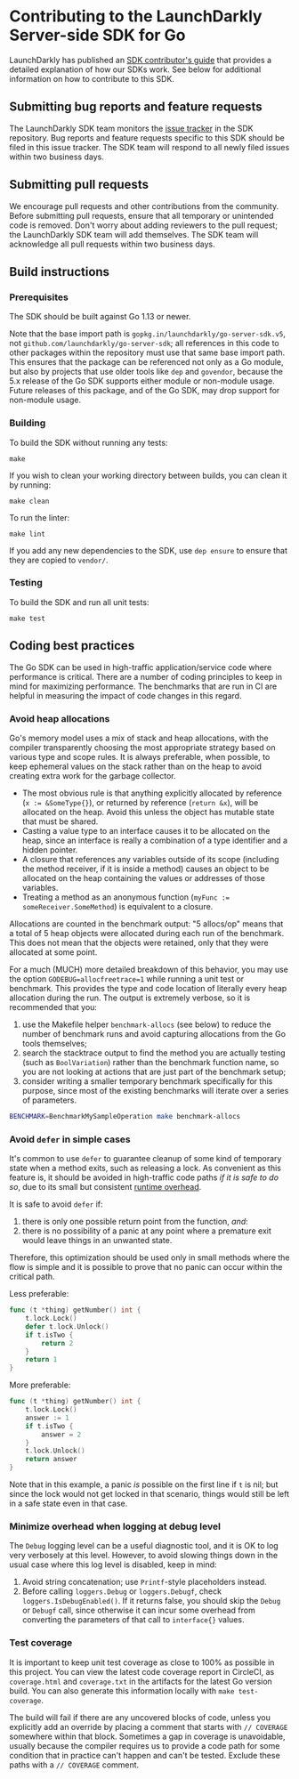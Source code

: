 # Contributing to the LaunchDarkly Server-side SDK for Go

LaunchDarkly has published an [SDK contributor's guide](https://docs.launchdarkly.com/sdk/concepts/contributors-guide) that provides a detailed explanation of how our SDKs work. See below for additional information on how to contribute to this SDK.

## Submitting bug reports and feature requests

The LaunchDarkly SDK team monitors the [issue tracker](https://github.com/launchdarkly/go-server-sdk/issues) in the SDK repository. Bug reports and feature requests specific to this SDK should be filed in this issue tracker. The SDK team will respond to all newly filed issues within two business days.

## Submitting pull requests

We encourage pull requests and other contributions from the community. Before submitting pull requests, ensure that all temporary or unintended code is removed. Don't worry about adding reviewers to the pull request; the LaunchDarkly SDK team will add themselves. The SDK team will acknowledge all pull requests within two business days.

## Build instructions

### Prerequisites

The SDK should be built against Go 1.13 or newer.

Note that the base import path is `gopkg.in/launchdarkly/go-server-sdk.v5`, not `github.com/launchdarkly/go-server-sdk`; all references in this code to other packages within the repository must use that same base import path. This ensures that the package can be referenced not only as a Go module, but also by projects that use older tools like `dep` and `govendor`, because the 5.x release of the Go SDK supports either module or non-module usage. Future releases of this package, and of the Go SDK, may drop support for non-module usage.

### Building

To build the SDK without running any tests:
```
make
```

If you wish to clean your working directory between builds, you can clean it by running:
```
make clean
```

To run the linter:
```
make lint
```

If you add any new dependencies to the SDK, use `dep ensure` to ensure that they are copied to `vendor/`.

### Testing

To build the SDK and run all unit tests:
```
make test
```

## Coding best practices

The Go SDK can be used in high-traffic application/service code where performance is critical. There are a number of coding principles to keep in mind for maximizing performance. The benchmarks that are run in CI are helpful in measuring the impact of code changes in this regard.

### Avoid heap allocations

Go's memory model uses a mix of stack and heap allocations, with the compiler transparently choosing the most appropriate strategy based on various type and scope rules. It is always preferable, when possible, to keep ephemeral values on the stack rather than on the heap to avoid creating extra work for the garbage collector.

- The most obvious rule is that anything explicitly allocated by reference (`x := &SomeType{}`), or returned by reference (`return &x`), will be allocated on the heap. Avoid this unless the object has mutable state that must be shared.
- Casting a value type to an interface causes it to be allocated on the heap, since an interface is really a combination of a type identifier and a hidden pointer.
- A closure that references any variables outside of its scope (including the method receiver, if it is inside a method) causes an object to be allocated on the heap containing the values or addresses of those variables.
- Treating a method as an anonymous function (`myFunc := someReceiver.SomeMethod`) is equivalent to a closure.

Allocations are counted in the benchmark output: "5 allocs/op" means that a total of 5 heap objects were allocated during each run of the benchmark. This does not mean that the objects were retained, only that they were allocated at some point.

For a much (MUCH) more detailed breakdown of this behavior, you may use the option `GODEBUG=allocfreetrace=1` while running a unit test or benchmark. This provides the type and code location of literally every heap allocation during the run. The output is extremely verbose, so it is recommended that you:

1. use the Makefile helper `benchmark-allocs` (see below) to reduce the number of benchmark runs and avoid capturing allocations from the Go tools themselves;
2. search the stacktrace output to find the method you are actually testing (such as `BoolVariation`) rather than the benchmark function name, so you are not looking at actions that are just part of the benchmark setup;
3. consider writing a smaller temporary benchmark specifically for this purpose, since most of the existing benchmarks will iterate over a series of parameters.

```bash
BENCHMARK=BenchmarkMySampleOperation make benchmark-allocs
```

### Avoid `defer` in simple cases

It's common to use `defer` to guarantee cleanup of some kind of temporary state when a method exits, such as releasing a lock. As convenient as this feature is, it should be avoided in high-traffic code paths _if it is safe to do so_, due to its small but consistent [runtime overhead](https://medium.com/i0exception/runtime-overhead-of-using-defer-in-go-7140d5c40e32).

It is safe to avoid `defer` if:

1. there is only one possible return point from the function, _and_:
2. there is no possibility of a panic at any point where a premature exit would leave things in an unwanted state.

Therefore, this optimization should be used only in small methods where the flow is simple and it is possible to prove that no panic can occur within the critical path.

Less preferable:

```go
func (t *thing) getNumber() int {
    t.lock.Lock()
    defer t.lock.Unlock()
    if t.isTwo {
        return 2
    }
    return 1
}
```

More preferable:

```go
func (t *thing) getNumber() int {
    t.lock.Lock()
    answer := 1
    if t.isTwo {
        answer = 2
    }
    t.lock.Unlock()
    return answer
}
```

Note that in this example, a panic _is_ possible on the first line if `t` is nil; but since the lock would not get locked in that scenario, things would still be left in a safe state even in that case.

### Minimize overhead when logging at debug level

The `Debug` logging level can be a useful diagnostic tool, and it is OK to log very verbosely at this level. However, to avoid slowing things down in the usual case where this log level is disabled, keep in mind:

1. Avoid string concatenation; use `Printf`-style placeholders instead.
2. Before calling `loggers.Debug` or `loggers.Debugf`, check `loggers.IsDebugEnabled()`. If it returns false, you should skip the `Debug` or `Debugf` call, since otherwise it can incur some overhead from converting the parameters of that call to `interface{}` values.

### Test coverage

It is important to keep unit test coverage as close to 100% as possible in this project. You can view the latest code coverage report in CircleCI, as `coverage.html` and `coverage.txt` in the artifacts for the latest Go version build. You can also generate this information locally with `make test-coverage`.

The build will fail if there are any uncovered blocks of code, unless you explicitly add an override by placing a comment that starts with `// COVERAGE` somewhere within that block. Sometimes a gap in coverage is unavoidable, usually because the compiler requires us to provide a code path for some condition that in practice can't happen and can't be tested. Exclude these paths with a `// COVERAGE` comment.
